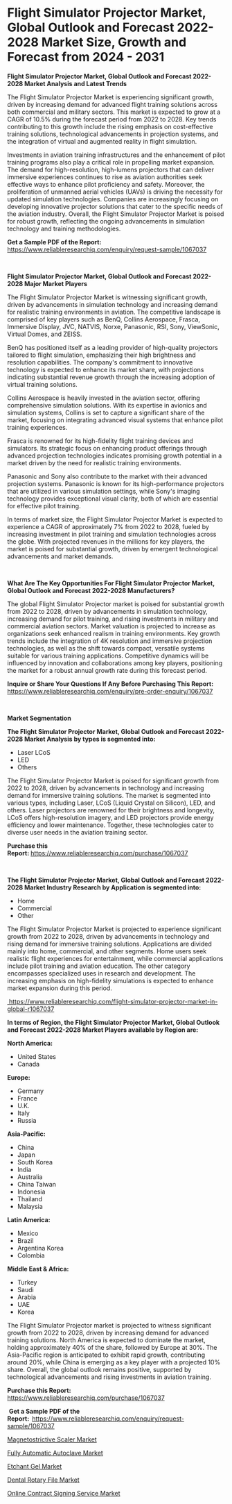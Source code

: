 <p><h1>Flight Simulator Projector Market, Global Outlook and Forecast 2022-2028 Market Size, Growth and Forecast from 2024 - 2031</h1></p><p><strong>Flight Simulator Projector Market, Global Outlook and Forecast 2022-2028 Market Analysis and Latest Trends</strong></p>
<p><p>The Flight Simulator Projector Market is experiencing significant growth, driven by increasing demand for advanced flight training solutions across both commercial and military sectors. This market is expected to grow at a CAGR of 10.5% during the forecast period from 2022 to 2028. Key trends contributing to this growth include the rising emphasis on cost-effective training solutions, technological advancements in projection systems, and the integration of virtual and augmented reality in flight simulation.</p><p>Investments in aviation training infrastructures and the enhancement of pilot training programs also play a critical role in propelling market expansion. The demand for high-resolution, high-lumens projectors that can deliver immersive experiences continues to rise as aviation authorities seek effective ways to enhance pilot proficiency and safety. Moreover, the proliferation of unmanned aerial vehicles (UAVs) is driving the necessity for updated simulation technologies. Companies are increasingly focusing on developing innovative projector solutions that cater to the specific needs of the aviation industry. Overall, the Flight Simulator Projector Market is poised for robust growth, reflecting the ongoing advancements in simulation technology and training methodologies.</p></p>
<p><strong>Get a Sample PDF of the Report:&nbsp;</strong> <a href="https://www.reliableresearchiq.com/enquiry/request-sample/1067037">https://www.reliableresearchiq.com/enquiry/request-sample/1067037</a></p>
<p>&nbsp;</p>
<p><strong>Flight Simulator Projector Market, Global Outlook and Forecast 2022-2028 Major Market Players</strong></p>
<p><p>The Flight Simulator Projector Market is witnessing significant growth, driven by advancements in simulation technology and increasing demand for realistic training environments in aviation. The competitive landscape is comprised of key players such as BenQ, Collins Aerospace, Frasca, Immersive Display, JVC, NATVIS, Norxe, Panasonic, RSI, Sony, ViewSonic, Virtual Domes, and ZEISS.</p><p>BenQ has positioned itself as a leading provider of high-quality projectors tailored to flight simulation, emphasizing their high brightness and resolution capabilities. The company's commitment to innovative technology is expected to enhance its market share, with projections indicating substantial revenue growth through the increasing adoption of virtual training solutions.</p><p>Collins Aerospace is heavily invested in the aviation sector, offering comprehensive simulation solutions. With its expertise in avionics and simulation systems, Collins is set to capture a significant share of the market, focusing on integrating advanced visual systems that enhance pilot training experiences.</p><p>Frasca is renowned for its high-fidelity flight training devices and simulators. Its strategic focus on enhancing product offerings through advanced projection technologies indicates promising growth potential in a market driven by the need for realistic training environments.</p><p>Panasonic and Sony also contribute to the market with their advanced projection systems. Panasonic is known for its high-performance projectors that are utilized in various simulation settings, while Sony's imaging technology provides exceptional visual clarity, both of which are essential for effective pilot training.</p><p>In terms of market size, the Flight Simulator Projector Market is expected to experience a CAGR of approximately 7% from 2022 to 2028, fueled by increasing investment in pilot training and simulation technologies across the globe. With projected revenues in the millions for key players, the market is poised for substantial growth, driven by emergent technological advancements and market demands.</p></p>
<p>&nbsp;</p>
<p><strong>What Are The Key Opportunities For Flight Simulator Projector Market, Global Outlook and Forecast 2022-2028 Manufacturers?</strong></p>
<p><p>The global Flight Simulator Projector market is poised for substantial growth from 2022 to 2028, driven by advancements in simulation technology, increasing demand for pilot training, and rising investments in military and commercial aviation sectors. Market valuation is projected to increase as organizations seek enhanced realism in training environments. Key growth trends include the integration of 4K resolution and immersive projection technologies, as well as the shift towards compact, versatile systems suitable for various training applications. Competitive dynamics will be influenced by innovation and collaborations among key players, positioning the market for a robust annual growth rate during this forecast period.</p></p>
<p><strong>Inquire or Share Your Questions If Any Before Purchasing This Report:</strong> <a href="https://www.reliableresearchiq.com/enquiry/pre-order-enquiry/1067037">https://www.reliableresearchiq.com/enquiry/pre-order-enquiry/1067037</a></p>
<p>&nbsp;</p>
<p><strong>Market Segmentation</strong></p>
<p><strong>The Flight Simulator Projector Market, Global Outlook and Forecast 2022-2028 Market Analysis by types is segmented into:</strong></p>
<p><ul><li>Laser LCoS</li><li>LED</li><li>Others</li></ul></p>
<p><p>The Flight Simulator Projector Market is poised for significant growth from 2022 to 2028, driven by advancements in technology and increasing demand for immersive training solutions. The market is segmented into various types, including Laser, LCoS (Liquid Crystal on Silicon), LED, and others. Laser projectors are renowned for their brightness and longevity, LCoS offers high-resolution imagery, and LED projectors provide energy efficiency and lower maintenance. Together, these technologies cater to diverse user needs in the aviation training sector.</p></p>
<p><strong>Purchase this Report:&nbsp;</strong><a href="https://www.reliableresearchiq.com/purchase/1067037">https://www.reliableresearchiq.com/purchase/1067037</a></p>
<p>&nbsp;</p>
<p><strong>The Flight Simulator Projector Market, Global Outlook and Forecast 2022-2028 Market Industry Research by Application is segmented into:</strong></p>
<p><ul><li>Home</li><li>Commercial</li><li>Other</li></ul></p>
<p><p>The Flight Simulator Projector Market is projected to experience significant growth from 2022 to 2028, driven by advancements in technology and rising demand for immersive training solutions. Applications are divided mainly into home, commercial, and other segments. Home users seek realistic flight experiences for entertainment, while commercial applications include pilot training and aviation education. The other category encompasses specialized uses in research and development. The increasing emphasis on high-fidelity simulations is expected to enhance market expansion during this period.</p></p>
<p><a href="https://www.reliableresearchiq.com/flight-simulator-projector-market-in-global-r1067037">&nbsp;https://www.reliableresearchiq.com/flight-simulator-projector-market-in-global-r1067037</a></p>
<p><strong>In terms of Region, the Flight Simulator Projector Market, Global Outlook and Forecast 2022-2028 Market Players available by Region are:</strong></p>
<p>
    <p> <strong> North America: </strong>
        <ul>
            <li>United States</li>
            <li>Canada</li>
        </ul>
        </p> 
    <p> <strong> Europe: </strong>
        <ul>
            <li>Germany</li>
            <li>France</li>
            <li>U.K.</li>
            <li>Italy</li>
            <li>Russia</li>
        </ul>
        </p> 
    <p> <strong> Asia-Pacific: </strong>
        <ul>
            <li>China</li>
            <li>Japan</li>
            <li>South Korea</li>
            <li>India</li>
            <li>Australia</li>
            <li>China Taiwan</li>
            <li>Indonesia</li>
            <li>Thailand</li>
            <li>Malaysia</li>
        </ul>
        </p> 
    <p> <strong> Latin America: </strong>
        <ul>
            <li>Mexico</li>
            <li>Brazil</li>
            <li>Argentina Korea</li>
            <li>Colombia</li>
        </ul>
        </p> 
    <p> <strong> Middle East & Africa: </strong>
        <ul>
            <li>Turkey</li>
            <li>Saudi</li>
            <li>Arabia</li>
            <li>UAE</li>
            <li>Korea</li>
        </ul>
    </p>
    </p>
<p><p>The Flight Simulator Projector market is projected to witness significant growth from 2022 to 2028, driven by increasing demand for advanced training solutions. North America is expected to dominate the market, holding approximately 40% of the share, followed by Europe at 30%. The Asia-Pacific region is anticipated to exhibit rapid growth, contributing around 20%, while China is emerging as a key player with a projected 10% share. Overall, the global outlook remains positive, supported by technological advancements and rising investments in aviation training.</p></p>
<p><strong>Purchase this Report: </strong><a href="https://www.reliableresearchiq.com/purchase/1067037">https://www.reliableresearchiq.com/purchase/1067037</a></p>
<p>&nbsp;<strong>Get a Sample PDF of the Report:&nbsp;&nbsp;</strong><a href="https://www.reliableresearchiq.com/enquiry/request-sample/1067037">https://www.reliableresearchiq.com/enquiry/request-sample/1067037</a></p>
<p><strong></strong></p>
<p><p><a href="https://www.linkedin.com/pulse/global-magnetostrictive-scaler-market-size-share-analysis--t2kfe?trackingId=xrZRC9hxRP%2BdFjXTMJHRcw%3D%3D">Magnetostrictive Scaler Market</a></p><p><a href="https://www.linkedin.com/pulse/fully-automatic-autoclave-market-size-share-trends-analysis-s7lje?trackingId=e0%2B7nJvKTI22%2Bd5fjRXoxw%3D%3D">Fully Automatic Autoclave Market</a></p><p><a href="https://www.linkedin.com/pulse/etchant-gel-market-trends-focusing-insight-forecast-xltre?trackingId=qiLBQxRURG2oRAJophkLJw%3D%3D">Etchant Gel Market</a></p><p><a href="https://www.linkedin.com/pulse/dental-rotary-file-industry-analysis-report-its-market-size-avxde?trackingId=eV30Q%2B2RTz6ZGnN0yknfcw%3D%3D">Dental Rotary File Market</a></p><p><a href="https://www.linkedin.com/pulse/online-contract-signing-service-market-global-regional-skpqe?trackingId=FqMC45kSTAGTARkOyETtgg%3D%3D">Online Contract Signing Service Market</a></p></p>